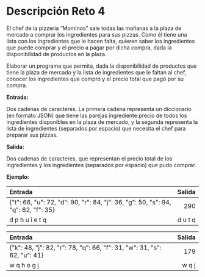 # Descripción Reto 4

El chef de la pizzeria “Mominos” sale todas las mañanas a la plaza de mercado a comprar los ingredientes para sus pizzas. Como él tiene una lista con los ingredientes que le hacen falta, quieren saber los ingredientes que puede comprar y el precio a pagar por dicha compra, dada la disponibilidad de productos en la plaza.

Elaborar un programa que permita, dada la disponibilidad de productos que tiene la plaza de mercado y la lista de ingredientes que le faltan al chef, conocer los ingredientes que compró y el precio total que pagó por su compra.

**Entrada:**

Dos cadenas de caracteres. La primera cadena representa un diccionario (en formato JSON) que tiene las parejas ingrediente:precio de todos los ingredientes disponibles en la plaza de mercado, y la segunda representa la lista de ingredientes (separados por espacio) que necesita el chef para preparar sus pizzas.

**Salida:**

Dos cadenas de caracteres, que representan el precio total de los ingredientes y los ingredientes (separados por espacio) que pudo comprar.

**Ejemplo:**

| Entrada      | Salida |
|:--------- | -----:|
| {"t": 66, "u": 72, "d": 90, "r": 84, "j": 36, "g": 50, "s": 94, "q": 62, "f": 35}  | 290 |
| d p h u i e t q     |   d u t q |

| Entrada      | Salida |
|:--------- | -----:|
| {"k": 48, "j": 82, "r": 78, "q": 66, "f": 31, "w": 31, "s": 62, "u": 41}  | 179 |
| w q h o g j     |   w q j |


